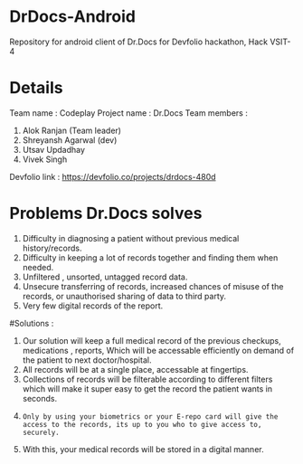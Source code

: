 # DrDocs-Android

Repository for android client of Dr.Docs for Devfolio hackathon, Hack VSIT-4

# Details
Team name : Codeplay
Project name : Dr.Docs
Team members :
 1. Alok Ranjan (Team leader)
 2. Shreyansh Agarwal (dev)
 3. Utsav Updadhay
 4. Vivek Singh
 
 Devfolio link : https://devfolio.co/projects/drdocs-480d

# Problems Dr.Docs solves

 1.	Difficulty in diagnosing a patient without previous medical history/records.
 2.	Difficulty in keeping a lot of records together and finding them when needed.
 3.	Unfiltered , unsorted, untagged record data.
 4.	Unsecure transferring of records, increased chances of misuse of the records, or unauthorised  sharing  of data to third party.
 5.	Very few digital records of the report.
 
#Solutions : 
 1.	Our solution will keep a full medical record of the previous checkups, medications , reports,
    Which will be accessable efficiently on demand of the patient to next doctor/hospital.
 2.	All records will be at a single place, accessable at fingertips.
 3.	Collections of records will be filterable according to different filters which will make it super easy to get the record the patient wants in seconds.
 4.		Only by using your biometrics or your E-repo card will give the access to the records, its up to you who to give access to, securely.
 5.	With this, your medical records will be stored in a digital manner.

 
